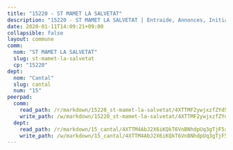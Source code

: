 ```yaml
---
title: "15220 - ST MAMET LA SALVETAT"
description: "15220 - ST MAMET LA SALVETAT | Entraide, Annonces, Initiatives"
date: 2020-01-11T14:09:21+09:00
collapsible: false
layout: commune
comm:
  nom: "ST MAMET LA SALVETAT"
  slug: st-mamet-la-salvetat
  cp: "15220"
dept:
  nom: "Cantal"
  slug: cantal
  num: "15"
peerpad:
  comm:
    read_path: /r/markdown/15220_st-mamet-la-salvetat/4XTTMF2ywjxzfZYd569uvCpyAjdVn8dcmMKC513SsqQ6LovWU
    write_path: /w/markdown/15220_st-mamet-la-salvetat/4XTTMF2ywjxzfZYd569uvCpyAjdVn8dcmMKC513SsqQ6LovWU-K3TgUmsG9GqgEVbzFTeg4LjZZ11dg5mtXDVHFPDagphz5fHhYszMMR7FjSAin9nJynKKGC3QvN7xCGc7nWpmL3vJsA1PY5nQDkhGftVZxEQ3inANhSFqynNJDodudZJ51SxRCMD2
  dept:
    read_path: /r/markdown/15_cantal/4XTTM4AbJ2X6iKQkT6VnBNhdpUq3gTjF5xvzeLXgyMbip7oZi
    write_path: /w/markdown/15_cantal/4XTTM4AbJ2X6iKQkT6VnBNhdpUq3gTjF5xvzeLXgyMbip7oZi-K3TgUzLxcVoV3Spfk4WRRT7ns4FZHP5DRn3T5Xt1HAMNkCgdMWpswwmyZFy1f4TzqjHqM6bwRLmH4WDVWsNZdM34scPnnmiNG41mKcAmEspoSpDYQr7FHqoFAfy15CJrkSEmsoqS
---
```


